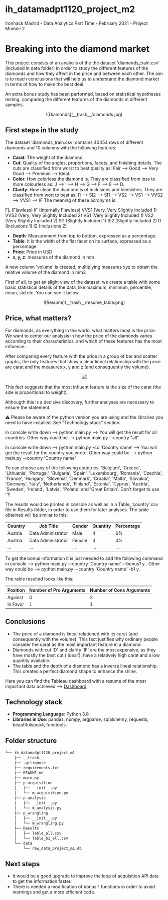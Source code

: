 # ih_datamadpt1120_project_m2
Ironhack Madrid - Data Analytics Part Time - February 2021 - Project Module 2


# **Breaking into the diamond market**
This project consists of an analysis of the the dataset 'diamonds_train.csv' (included in data folder) in order to study the different features of the diamonds and how they affect in the price and between each other. The aim is to reach conclusions that will help us to understand the diamond market in terms of how to make the best deal. 

An extra bonus study has been performed, based on statistical hypotheses testing, comparing the different features of the diamonds in different samples.


<p align="center">
![Diamonds](__trash__/diamonds.jpg)
</p>


## **First steps in the study**
The dataset 'diamonds_train.csv' contains 40454 rows of different diamonds and 10 columns with the following features:

- **Carat**: The weight of the diamond.
- **Cut**: Quality of the angles, proportions, facets, and finishing details. The cuts are classified from worst to best quality as: Fair --> Good --> Very Good --> Premium --> Ideal.
- **Color**: How colorless the diamond is. They are classified from less to more colourless as: J --> I --> H --> G --> F --> E --> D.
- **Clarity**: How clean the diamond is of inclusions and blemishes. They are classified from wort to best as: I1 --> SI2 --> SI1 --> VS2 --> VS1 --> VVS2 --> VVS1 --> IF
The meaning of these acronyms is:

FL (Flawless)
IF (Internally Flawless)
VVS1 (Very, Very Slightly Included 1)
VVS2 (Very, Very Slightly Included 2)
VS1 (Very Slightly Included 1)
VS2 (Very Slightly Included 2)
SI1 (Slightly Included 1)
SI2 (Slightly Included 2)
I1 (Inclusions 1)
I2 (Inclusions 2)
- **Depth**: Measurement from top to bottom, expressed as a percentage.
- **Table**: It is the width of the flat facet on its surface, expressed as a percentage.
- **Price**: Price in USD
- **x, y, z**: measures of the diamond in mm

A new column 'volume' is created, multiplying measures x*y*z to obtain the relative volume of the diamond in mm3


First of all, to get an slight view of the dataset, we create a table with some basic statistical details of the data, like maximum, minimum, percentile, mean, std etc. You can see it below.

<p align="center">
![Resume](__trash__/resume_table.png)
</p>



## **Price, what matters?**

For diamonds, as everything in the world, what matters most is the price. We want to center our analysis in how the price of the diamonds varies according to their characteristics, and which of these features has the most influence.

After comparing every feature with the price in a group of bar and scatter graphs, the only features that show a clear lineal relationship with the price are carat and the measures x, y and z (and consequently the volume). 

<p align="center">
<img src="https://www.istockphoto.com/es/foto/diamantes-gm157338784-6240149">
</p>

This fact suggests that the most influent feature is the size of the carat (the size is proportional to weight).

Althougth this is a decisive discovery, further analyses are necessary to ensure the statement.




:warning: Please be aware of the python version you are using and the libraries you need to have installed. See "Technology stack" section.

In console write down --> python main.py  --> You will get the result for all countries. Other way could be --> python main.py --country "all"

In console write down --> python main.py -co 'Country name' --> You will get the result for the country you wrote. 
Other way could be --> python main.py --country 'Country name'

Yo can choose any of the following countries: 'Belgium', 'Greece', 'Lithuania', 'Portugal', 'Bulgaria', 'Spain', 'Luxembourg', 'Romania', 'Czechia', 'France', 'Hungary', 'Slovenia', 'Denmark', 'Croatia', 'Malta', 'Slovakia', 'Germany', 'Italy', 'Netherlands', 'Finland', 'Estonia', 'Cyprus', 'Austria', 'Sweden', 'Ireland', 'Latvia', 'Poland' and 'Great Britain'. 
Don't forget to use ''!! 

The results would be printed in console as well as in a Table_'country'.csv file in Results folder, in order to use them for later analyses. The table obtained will be similar to this:

| Country | Job Title | Gender | Quantity | Percentage |
|---|---|---|---|---|
| Austria | Data Administrator| Male | 4 | 6% |
| Austria | Data Administrator| Female | 3 | 4% |
| ... | ... | ... | ... | ... |


To get the bonus information it is just needed to add the following command in console --> python main.py --country 'Country name' --bonus1 y . Other way could be --> python main.py --country 'Country name' -b1 y.

The rable resulted looks like this:

| Position | Number of Pro Arguments | Number of Cons Arguments |
|---|---|---|
| Against | 0 | 2 |
| In Favor | 1 | 1 |

## **Conclusions**

- The price of a diamond is lineal relationed with its carat (and consequently with the volume). This fact justifies why ordinary people consider the carat as the most important feature in a diamond.
- Diamonds with cut 'D' and clarity 'IF' are the most expensive, as they have mostly the best cut ('Ideal'), have a relatively high carat and a low quantity available.
- The table and the depth of a diamond has a inverse lineal relationship. This creates a perfect diamond shape to enhance the shine.


Here you can find the Tableau dashboard with a resume of the most important data achieved --> [Dashboard](https://public.tableau.com/profile/maria.victoria.viana.colino#!/vizhome/ih_datamadpt1120_project_m2-Diamonds/DashboardDiamonds?publish=yes)


## **Technology stack**

- **Programming Language**: Python 3.8
- **Libraries in Use**: pandas, numpy, argparse, sqlalchemy, requests, beautifulsoup4, functools.



## **Folder structure**
```
└── ih_datamadpt1120_project_m1
    ├── __trash__
    ├── .gitignore
    ├── requirements.txt
    ├── README.md
    ├── main.py
    ├── p_acquisition
    │   ├── __init__.py
    │   └── m_acquisition.py
    ├── p_analysis
    │   ├── __init__.py
    │   └── m_analysis.py
    ├── p_wrangling
    │   ├── __init__.py
    │   └── m_wrangling.py
    ├── Results
    │   ├── Table_all.csv  
    │   └── Table_b1_all.csv
    └── data
        └── raw_data_project_m1.db
```     
   
     
## **Next steps**
 - It would be a good upgrade to improve the loop of acquisition API data to get the information faster.
 - There is needed a modification of bonus 1 functions in order to avoid warnings and get a more efficient code.
 

 
